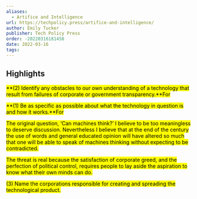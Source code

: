 ```yaml
---
aliases:
  - Artifice and Intelligence
url: https://techpolicy.press/artifice-and-intelligence/
author: Emily Tucker
publisher: Tech Policy Press
order: -20220316181458
date: 2022-03-16
tags:
---
```


## Highlights
<mark>**(2) Identify any obstacles to our own understanding of a technology that result from failures of corporate or government transparency.**For</mark>

<mark>**(1) Be as specific as possible about what the technology in question is and how it works.**For</mark>

<mark>The original question, ‘Can machines think?’ I believe to be too meaningless to deserve discussion. Nevertheless I believe that at the end of the century the use of words and general educated opinion will have altered so much that one will be able to speak of machines thinking without expecting to be contradicted.</mark>

<mark>The threat is real because the satisfaction of corporate greed, and the perfection of political control, requires people to lay aside the aspiration to know what their own minds can do.</mark>

<mark>(3) Name the corporations responsible for creating and spreading the technological product.</mark>

